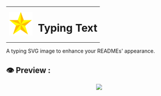 <table align='center' border='0'><tr><td><img src='https://github.com/AshishAntil07/AshishAntil07/blob/home/5pointedStar.svg' height='65px' width='65px'></td> <td><h1>Typing Text</h1></td></tr></table>

A typing SVG image to enhance your READMEs' appearance.

## 👁 Preview :
<div align='center'>
  <img src='https://github.com/AshishAntil07/TypingText/blob/main/SVG/TypingText.svg?text=poijtn+opja+iojpae+;+iojapeafd&size=20&alignment=center&family=Times New Roman&color=green&timePerChar=100&rest=1000'>
</div>
